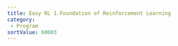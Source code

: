 ```yaml
---
title: Easy RL 1.Foundation of Reinforcement Learning
category:
 - Program
sortValue: 60003
---
```

